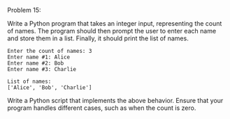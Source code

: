 Problem 15:

Write a Python program that takes an integer input, representing the count of names. The program should then prompt the user to enter each name and store them in a list. Finally, it should print the list of names.

```
Enter the count of names: 3
Enter name #1: Alice
Enter name #2: Bob
Enter name #3: Charlie

List of names:
['Alice', 'Bob', 'Charlie']
```

Write a Python script that implements the above behavior. Ensure that your program handles different cases, such as when the count is zero.
